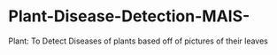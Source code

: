 # Plant-Disease-Detection-MAIS-
Plant: To Detect Diseases of plants based off of pictures of their leaves
